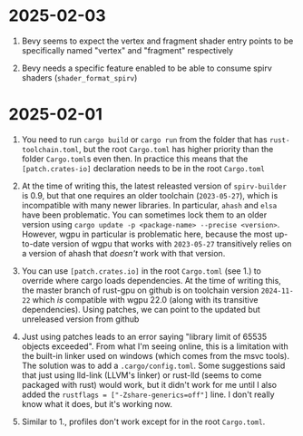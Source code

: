 # 2025-02-03

1. Bevy seems to expect the vertex and fragment shader entry points to be specifically named "vertex" and "fragment" respectively

2. Bevy needs a specific feature enabled to be able to consume spirv shaders (`shader_format_spirv`)

# 2025-02-01
1. You need to run `cargo build` or `cargo run` from the folder that has `rust-toolchain.toml`, but the root `Cargo.toml` has higher priority than the folder `Cargo.toml`s even then. In practice this means that the `[patch.crates-io]` declaration needs to be in the root `Cargo.toml`

2. At the time of writing this, the latest releasted version of `spirv-builder` is 0.9, but that one requires an older toolchain (`2023-05-27`), which is incompatible with many newer libraries. In particular, `ahash` and `elsa` have been problematic. You can sometimes lock them to an older version using `cargo update -p <package-name> --precise <version>`. However, wgpu in particular is problematic here, because the most up-to-date version of wgpu that works with `2023-05-27` transitively relies on a version of ahash that *doesn't* work with that version.

3. You can use `[patch.crates.io]` in the root `Cargo.toml` (see 1.) to override where cargo loads dependencies. At the time of writing this, the master branch of rust-gpu on github is on toolchain version `2024-11-22` which *is* compatible with wgpu 22.0 (along with its transitive dependencies). Using patches, we can point to the updated but unreleased version from github

4. Just using patches leads to an error saying "library limit of 65535 objects exceeded". From what I'm seeing online, this is a limitation with the built-in linker used on windows (which comes from the msvc tools). The solution was to add a `.cargo/config.toml`. Some suggestions said that just using lld-link (LLVM's linker) or rust-lld (seems to come packaged with rust) would work, but it didn't work for me until I also added the `rustflags = ["-Zshare-generics=off"]` line. I don't really know what it does, but it's working now.

5. Similar to 1., profiles don't work except for in the root `Cargo.toml`.